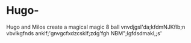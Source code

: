 # Hugo-
Hugo and Milos create a magical magic 8 ball
 vnvdjgsl'da;kfdmNJKflb;n 
 vbvlkgfnds anklf;'gnvgcfxdzcsklf;zdg'fgh
 NBM";lgfdsdmakl,;s'